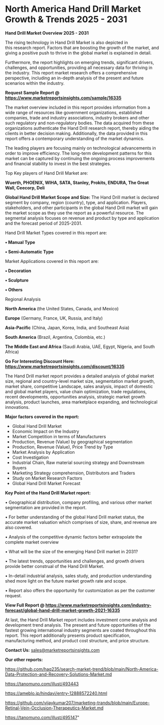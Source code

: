 # North America Hand Drill Market Growth & Trends 2025 - 2031

<Strong> Hand Drill Market Overview 2025 - 2031</strong>

The rising technology in Hand Drill Market is also depicted in this research report. Factors that are boosting the growth of the market, and giving a positive push to thrive in the global market is explained in detail.

Furthermore, the report highlights on emerging trends, significant drivers, challenges, and opportunities, providing all necessary data for thriving in the industry. This report market research offers a comprehensive perspective, including an in-depth analysis of the present and future scenarios within the industry.

<strong>Request Sample Report @ <a href=https://www.marketreportsinsights.com/sample/16335>https://www.marketreportsinsights.com/sample/16335</a></strong>

The market overview included in this report provides information from a wide range of resources like government organizations, established companies, trade and industry associations, industry brokers and other such regulatory and non-regulatory bodies. The data acquired from these organizations authenticate the Hand Drill research report, thereby aiding the clients in better decision making. Additionally, the data provided in this report offers a contemporary understanding of the market dynamics.

The leading players are focusing mainly on technological advancements in order to improve efficiency. The long-term development patterns for this market can be captured by continuing the ongoing process improvements and financial stability to invest in the best strategies.

Top Key players of Hand Drill Market are:

<strong>Wuerth, PHOENIX, WIHA, SATA, Stanley, Prokits, ENDURA, The Great Wall, Ceecorp, Deli</strong>

<strong><b>Global Hand Drill Market Scope and Size:</b></strong>
The Hand Drill market is declared segment by company, region (country), type, and application. Players, stakeholders, and other participants in the global Hand Drill market will gain the market scope as they use the report as a powerful resource. The segmental analysis focuses on revenue and product by type and application and the forecast period of 2025-2031.

Hand Drill Market Types covered in this report are:

<strong>• Manual Type

• Semi-Automatic Type</strong>

Market Applications covered in this report are:

<strong>• Decoration

• Sculpture

• Others</strong> 

Regional Analysis

<strong>North America</strong> (the United States, Canada, and Mexico)

<strong>Europe</strong> (Germany, France, UK, Russia, and Italy)

<strong>Asia-Pacific</strong> (China, Japan, Korea, India, and Southeast Asia)

<strong>South America</strong> (Brazil, Argentina, Colombia, etc.)

<strong>The Middle East and Africa</strong> (Saudi Arabia, UAE, Egypt, Nigeria, and South Africa)

<strong>Go For Interesting Discount Here: <a href=https://www.marketreportsinsights.com/discount/16335>https://www.marketreportsinsights.com/discount/16335</a></strong>

The Hand Drill market report provides a detailed analysis of global market size, regional and country-level market size, segmentation market growth, market share, competitive Landscape, sales analysis, impact of domestic and global market players, value chain optimization, trade regulations, recent developments, opportunities analysis, strategic market growth analysis, product launches, area marketplace expanding, and technological innovations.

<strong><b>Major factors covered in the report:</b></strong>
<ul>
  <li>Global Hand Drill Market </li>
  <li>Economic Impact on the Industry</li>
  <li>Market Competition in terms of Manufacturers</li>
  <li>Production, Revenue (Value) by geographical segmentation</li>
  <li>Production, Revenue (Value), Price Trend by Type</li>
  <li>Market Analysis by Application</li>
  <li>Cost Investigation</li>
  <li>Industrial Chain, Raw material sourcing strategy and Downstream Buyers</li>
  <li>Marketing Strategy comprehension, Distributors and Traders</li>
  <li>Study on Market Research Factors</li>
  <li>Global Hand Drill Market Forecast</li>
</ul>

<strong><b>Key Point of the Hand Drill Market report:</b></strong>

• Geographical distribution, company profiling, and various other market segmentation are provided in the report.

• For better understanding of the global Hand Drill market status, the accurate market valuation which comprises of size, share, and revenue are also covered.

• Analysis of the competitive dynamic factors better extrapolate the complete market overview

• What will be the size of the emerging Hand Drill market in 2031?

• The latest trends, opportunities and challenges, and growth drivers provide better construal of the Hand Drill Market.

• In-detail industrial analysis, sales study, and production understanding shed more light on the future market growth rate and scope.

• Report also offers the opportunity for customization as per the customer request.

<strong><b>View Full Report @ <a href=https://www.marketreportsinsights.com/industry-forecast/global-hand-drill-market-growth-2021-16335>https://www.marketreportsinsights.com/industry-forecast/global-hand-drill-market-growth-2021-16335</a></b></strong>


At last, the Hand Drill Market report includes investment come analysis and development trend analysis. The present and future opportunities of the fastest growing international industry segments are coated throughout this report. This report additionally presents product specification, manufacturing method, and product cost structure, and price structure.

<strong>Contact Us:</strong>
sales@marketreportsinsights.com

<strong>Our other reports:</strong>

<a href=https://github.com/haq235/search-market-trend/blob/main/North-America-Data-Protection-and-Recovery-Solutions-Market.md>https://github.com/haq235/search-market-trend/blob/main/North-America-Data-Protection-and-Recovery-Solutions-Market.md</a>

<a href=https://tanomuno.com/illust/493443>https://tanomuno.com/illust/493443</a>

<a href=https://ameblo.jp/hindavi/entry-12888572240.html>https://ameblo.jp/hindavi/entry-12888572240.html</a>

<a href=https://github.com/vijaykumar207/marketing-trands/blob/main/Europe-Retinal-Vein-Occlusion-Therapeutics-Market.md>https://github.com/vijaykumar207/marketing-trands/blob/main/Europe-Retinal-Vein-Occlusion-Therapeutics-Market.md</a>

<a href=https://tanomuno.com/illust/495147>https://tanomuno.com/illust/495147</a>"
